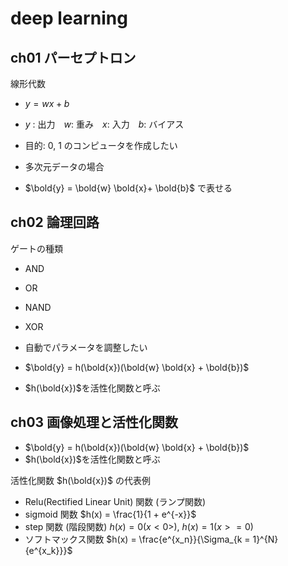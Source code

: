 # deep learning

## ch01 パーセプトロン

線形代数

- $y = w x + b$
- $y$ : 出力　$w$: 重み　$x$: 入力　$b$: バイアス
- 目的: 0, 1 のコンピュータを作成したい

- 多次元データの場合
- $\bold{y} = \bold{w} \bold{x}+ \bold{b}$ で表せる

## ch02 論理回路

ゲートの種類

- AND
- OR
- NAND
- XOR

- 自動でパラメータを調整したい
- $\bold{y} = h(\bold{x})(\bold{w} \bold{x} + \bold{b})$
- $h(\bold{x})$を活性化関数と呼ぶ

## ch03 画像処理と活性化関数

- $\bold{y} = h(\bold{x})(\bold{w} \bold{x} + \bold{b})$
- $h(\bold{x})$を活性化関数と呼ぶ

活性化関数 $h(\bold{x})$ の代表例

- Relu(Rectified Linear Unit) 関数 (ランプ関数)
- sigmoid 関数 $h(x) = \frac{1}{1 + e^{-x}}$
- step 関数 (階段関数) $h(x) = 0 (x < 0>)$, $h(x) = 1 (x >= 0)$
- ソフトマックス関数 $h(x) = \frac{e^{x_n}}{\Sigma_{k = 1}^{N} {e^{x_k}}}$
